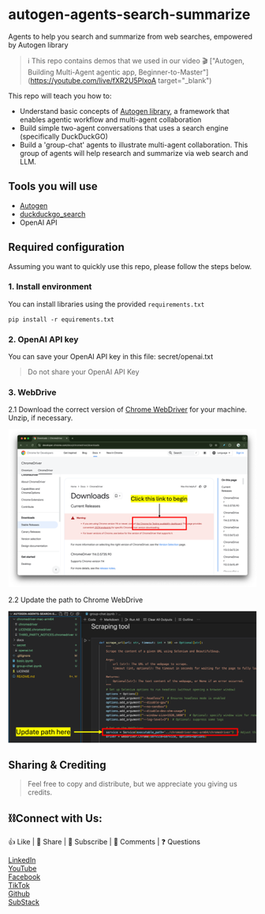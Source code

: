 # autogen-agents-search-summarize
Agents to help you search and summarize from web searches, empowered by Autogen library

> ℹ️ This repo contains demos that we used in our video 🎬 ["Autogen, Building Multi-Agent agentic app, Beginner-to-Master"](https://youtube.com/live/fXR2U5PlxoA target="_blank")

This repo will teach you how to:
- Understand basic concepts of [Autogen library](https://www.microsoft.com/en-us/research/project/autogen/), a framework that enables agentic workflow and multi-agent collaboration
- Build simple two-agent conversations that uses a search engine (specifically DuckDuckGO)
- Build a 'group-chat' agents to illustrate multi-agent collaboration. This group of agents will help research and summarize via web search and LLM.

## Tools you will use
- [Autogen](https://github.com/microsoft/autogen)
- [duckduckgo_search](https://github.com/deedy5/duckduckgo_search)
- OpenAI API

## Required configuration
Assuming you want to quickly use this repo, please follow the steps below.

### 1. Install environment
You can install libraries using the provided `requirements.txt`

```
pip install -r equirements.txt
```

### 2. OpenAI API key
You can save your OpenAI API key in this file: secret/openai.txt
> Do not share your OpenAI API Key

### 3. WebDrive
2.1 Download the correct version of [Chrome WebDriver](https://developer.chrome.com/docs/chromedriver/downloads) for your machine. Unzip, if necessary.

![image](docs/chrome-webdriver.png)

2.2 Update the path to Chrome WebDrive

![image](docs/webdriver-path.png)


## Sharing & Crediting

> Feel free to copy and distribute, but we appreciate you giving us credits.


## ⛓️Connect with Us:

👍 Like | 🔗 Share | 📢 Subscribe | 💬 Comments | ❓ Questions

[LinkedIn](www.linkedin.com/company/casedonebyai) <br>
[YouTube](www.youtube.com/@CaseDonebyAI) <br>
[Facebook](www.facebook.com/casedonebyai) <br>
[TikTok](www.tiktok.com/@casedonebyai) <br>
[Github](www.github.com/casedone) <br>
[SubStack](casedonebyai.substack.com)
